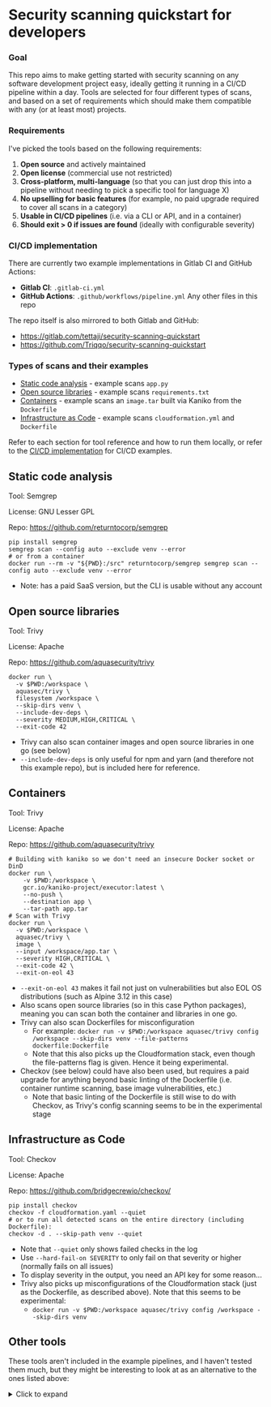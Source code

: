 # Security scanning quickstart for developers
### Goal
This repo aims to make getting started with security scanning on any software development project easy, ideally getting it running in a CI/CD pipeline within a day. Tools are selected for four different types of scans, and based on a set of requirements which should make them compatible with any (or at least most) projects.

### Requirements
I've picked the tools based on the following requirements:
1. **Open source** and actively maintained
2. **Open license** (commercial use not restricted)
3. **Cross-platform, multi-language** (so that you can just drop this into a pipeline without needing to pick a specific tool for language X)
4. **No upselling for basic features** (for example, no paid upgrade required to cover all scans in a category)
5. **Usable in CI/CD pipelines** (i.e. via a CLI or API, and in a container)
6. **Should exit > 0 if issues are found** (ideally with configurable severity)

### CI/CD implementation
There are currently two example implementations in Gitlab CI and GitHub Actions:
- **Gitlab CI**: `.gitlab-ci.yml` 
- **GitHub Actions**: `.github/workflows/pipeline.yml`
Any other files in this repo 

The repo itself is also mirrored to both Gitlab and GitHub:
- https://gitlab.com/tettaji/security-scanning-quickstart
- https://github.com/Triqqo/security-scanning-quickstart

### Types of scans and their examples
- [Static code analysis](#static-code-analysis) - example scans `app.py`
- [Open source libraries](#open-source-libraries) - example scans `requirements.txt`
- [Containers](#containers) - example scans an `image.tar` built via Kaniko from the `Dockerfile`
- [Infrastructure as Code](#infrastructure-as-code) - example scans `cloudformation.yml` and `Dockerfile`

Refer to each section for tool reference and how to run them locally, or refer to the [CI/CD implementation](#cicd-implementation) for CI/CD examples.

## Static code analysis
Tool: Semgrep

License: GNU Lesser GPL

Repo: https://github.com/returntocorp/semgrep

```
pip install semgrep
semgrep scan --config auto --exclude venv --error
# or from a container
docker run --rm -v "${PWD}:/src" returntocorp/semgrep semgrep scan --config auto --exclude venv --error
```
- Note: has a paid SaaS version, but the CLI is usable without any account

## Open source libraries
Tool: Trivy

License: Apache

Repo: https://github.com/aquasecurity/trivy

```
docker run \
  -v $PWD:/workspace \
  aquasec/trivy \
  filesystem /workspace \
  --skip-dirs venv \
  --include-dev-deps \
  --severity MEDIUM,HIGH,CRITICAL \
  --exit-code 42
```
- Trivy can also scan container images and open source libraries in one go (see below)
- `--include-dev-deps` is only useful for npm and yarn (and therefore not this example repo), but is included here for reference.

## Containers
Tool: Trivy

License: Apache

Repo: https://github.com/aquasecurity/trivy

```
# Building with kaniko so we don't need an insecure Docker socket or DinD
docker run \
    -v $PWD:/workspace \
    gcr.io/kaniko-project/executor:latest \
    --no-push \
    --destination app \
    --tar-path app.tar
# Scan with Trivy
docker run \
  -v $PWD:/workspace \
  aquasec/trivy \
  image \
  --input /workspace/app.tar \
  --severity HIGH,CRITICAL \
  --exit-code 42 \
  --exit-on-eol 43
```
- `--exit-on-eol 43` makes it fail not just on vulnerabilities but also EOL OS distributions (such as Alpine 3.12 in this case)
- Also scans open source libraries (so in this case Python packages), meaning you can scan both the container and libraries in one go.
- Trivy can also scan Dockerfiles for misconfiguration 
  - For example: `docker run -v $PWD:/workspace aquasec/trivy config /workspace --skip-dirs venv --file-patterns dockerfile:Dockerfile`
  - Note that this also picks up the Cloudformation stack, even though the file-patterns flag is given. Hence it being experimental.
- Checkov (see below) could have also been used, but requires a paid upgrade for anything beyond basic linting of the Dockerfile (i.e. container runtime scanning, base image vulnerabilities, etc.)
  - Note that basic linting of the Dockerfile is still wise to do with Checkov, as Trivy's config scanning seems to be in the experimental stage

## Infrastructure as Code
Tool: Checkov

License: Apache

Repo: https://github.com/bridgecrewio/checkov/

```
pip install checkov
checkov -f cloudformation.yaml --quiet
# or to run all detected scans on the entire directory (including Dockerfile):
checkov -d . --skip-path venv --quiet
```
- Note that `--quiet` only shows failed checks in the log
- Use `--hard-fail-on SEVERITY` to only fail on that severity or higher (normally fails on all issues)
- To display severity in the output, you need an API key for some reason...
- Trivy also picks up misconfigurations of the Cloudformation stack (just as the Dockerfile, as described above). Note that this seems to be experimental:
  - `docker run -v $PWD:/workspace aquasec/trivy config /workspace --skip-dirs venv`

## Other tools
These tools aren't included in the example pipelines, and I haven't tested them much, but they might be interesting to look at as an alternative to the ones listed above:

<details>
  <summary>Click to expand</summary>

### All-in-one tools
- ShiftLeft Scan: https://github.com/ShiftLeftSecurity/sast-scan
  - Doesn't handle static code analysis very well (misses sys.argv injection in app.py, even though it reports that there are no issues in code)
  - Can also scan Docker images, but the report is borked.
  - Uses several other tools as scanning engines (such as Checkov) based on which files it detects
- Megalinter: https://github.com/oxsecurity/megalinter
  - Not just focused on security
  - Uses several other tools as scanning engines (such as Checkov) based on which files it detects

</details>
